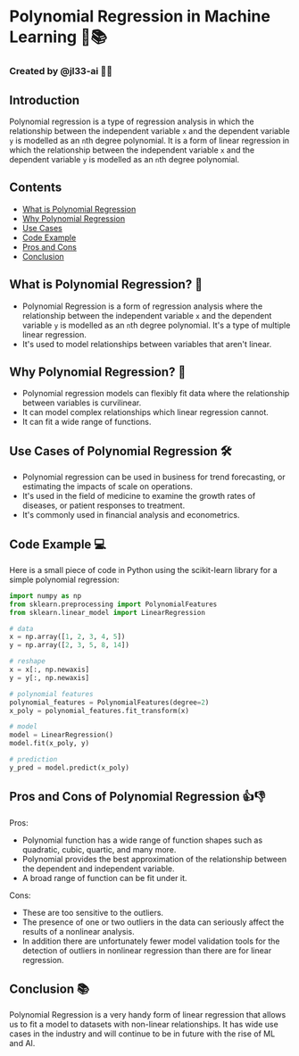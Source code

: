 
# Polynomial Regression in Machine Learning 🤖📚
### Created by @jl33-ai 👦🏻

## Introduction 

Polynomial regression is a type of regression analysis in which the relationship between the independent variable `x` and the dependent variable `y` is modelled as an `n`th degree polynomial. It is a form of linear regression in which the relationship between the independent variable `x` and the dependent variable `y` is modelled as an `n`th degree polynomial. 

## Contents
- [What is Polynomial Regression](#what-is)
- [Why Polynomial Regression](#why)
- [Use Cases](#use-cases)
- [Code Example](#code)
- [Pros and Cons](#pros-and-cons)
- [Conclusion](#conclusion)

<a name="what-is"></a>
## What is Polynomial Regression? 🤔

* Polynomial Regression is a form of regression analysis where the relationship between the independent variable `x` and the dependent variable `y` is modelled as an `n`th degree polynomial. It's a type of multiple linear regression.
* It's used to model relationships between variables that aren't linear. 
                   
<a name="why"></a>
## Why Polynomial Regression? 🎯

* Polynomial regression models can flexibly fit data where the relationship between variables is curvilinear. 
* It can model complex relationships which linear regression cannot.
* It can fit a wide range of functions.

<a name="use-cases"></a>
## Use Cases of Polynomial Regression 🛠

* Polynomial regression can be used in business for trend forecasting, or estimating the impacts of scale on operations.
* It's used in the field of medicine to examine the growth rates of diseases, or patient responses to treatment.
* It's commonly used in financial analysis and econometrics.

<a name="code"></a>
## Code Example 💻

Here is a small piece of code in Python using the scikit-learn library for a simple polynomial regression:

```python
import numpy as np
from sklearn.preprocessing import PolynomialFeatures
from sklearn.linear_model import LinearRegression

# data 
x = np.array([1, 2, 3, 4, 5])
y = np.array([2, 3, 5, 8, 14])

# reshape
x = x[:, np.newaxis]
y = y[:, np.newaxis]

# polynomial features
polynomial_features = PolynomialFeatures(degree=2)
x_poly = polynomial_features.fit_transform(x)

# model
model = LinearRegression()
model.fit(x_poly, y)

# prediction
y_pred = model.predict(x_poly)
```
<a name="pros-and-cons"></a>
## Pros and Cons of Polynomial Regression 👍👎

Pros:
* Polynomial function has a wide range of function shapes such as quadratic, cubic, quartic, and many more.
* Polynomial provides the best approximation of the relationship between the dependent and independent variable.
* A broad range of function can be fit under it.

Cons:
* These are too sensitive to the outliers.
* The presence of one or two outliers in the data can seriously affect the results of a nonlinear analysis.
* In addition there are unfortunately fewer model validation tools for the detection of outliers in nonlinear regression than there are for linear regression.

<a name="conclusion"></a>
## Conclusion 📚

Polynomial Regression is a very handy form of linear regression that allows us to fit a model to datasets with non-linear relationships. It has wide use cases in the industry and will continue to be in future with the rise of ML and AI.

